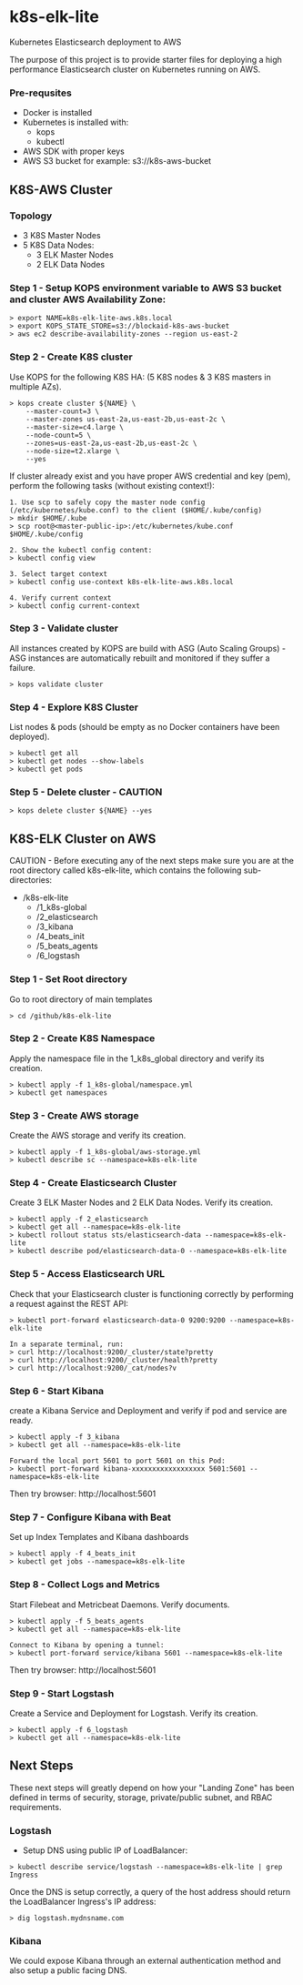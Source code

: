 # k8s-elk-lite
Kubernetes Elasticsearch deployment to AWS

The purpose of this project is to provide starter files for deploying a high performance Elasticsearch cluster on Kubernetes running on AWS.

### Pre-requsites
+ Docker is installed
+ Kubernetes is installed with:
  + kops
  + kubectl
+ AWS SDK with proper keys
+ AWS S3 bucket for example: s3://k8s-aws-bucket

## K8S-AWS Cluster
### Topology
  + 3 K8S Master Nodes
  + 5 K8S Data Nodes:
    + 3 ELK Master Nodes
    + 2 ELK Data Nodes

### Step 1 - Setup KOPS environment variable to AWS S3 bucket and cluster AWS Availability Zone:
```
> export NAME=k8s-elk-lite-aws.k8s.local
> export KOPS_STATE_STORE=s3://blockaid-k8s-aws-bucket
> aws ec2 describe-availability-zones --region us-east-2
```
### Step 2 - Create K8S cluster
Use KOPS for the following K8S HA: (5 K8S nodes & 3 K8S masters in multiple AZs).
```
> kops create cluster ${NAME} \
    --master-count=3 \
    --master-zones us-east-2a,us-east-2b,us-east-2c \
    --master-size=c4.large \
    --node-count=5 \
    --zones=us-east-2a,us-east-2b,us-east-2c \
    --node-size=t2.xlarge \
    --yes
```

If cluster already exist and you have proper AWS credential and key (pem), perform the following tasks (without existing context!):
```
1. Use scp to safely copy the master node config (/etc/kubernetes/kube.conf) to the client ($HOME/.kube/config)
> mkdir $HOME/.kube
> scp root@<master-public-ip>:/etc/kubernetes/kube.conf $HOME/.kube/config

2. Show the kubectl config content:
> kubectl config view

3. Select target context
> kubectl config use-context k8s-elk-lite-aws.k8s.local

4. Verify current context
> kubectl config current-context
```

### Step 3 - Validate cluster
All instances created by KOPS are build with ASG (Auto Scaling Groups) - ASG instances are automatically rebuilt and monitored if they suffer a failure.
```
> kops validate cluster
```
### Step 4 - Explore K8S Cluster
List nodes & pods (should be empty as no Docker containers have been deployed).
```
> kubectl get all
> kubectl get nodes --show-labels
> kubectl get pods
```
### Step 5 - Delete cluster - CAUTION
```
> kops delete cluster ${NAME} --yes
```

## K8S-ELK Cluster on AWS
CAUTION - Before executing any of the next steps make sure you are at the root directory called k8s-elk-lite, which contains the following sub-directories:
- /k8s-elk-lite
  - /1_k8s-global
  - /2_elasticsearch
  - /3_kibana
  - /4_beats_init
  - /5_beats_agents
  - /6_logstash

### Step 1 - Set Root directory
Go to root directory of main templates
```
> cd /github/k8s-elk-lite
```

### Step 2 - Create K8S Namespace
Apply the namespace file in the 1_k8s_global directory and verify its creation.
```
> kubectl apply -f 1_k8s-global/namespace.yml
> kubectl get namespaces
```

### Step 3 - Create AWS storage
Create the AWS storage and verify its creation.
```
> kubectl apply -f 1_k8s-global/aws-storage.yml
> kubectl describe sc --namespace=k8s-elk-lite
```

### Step 4 - Create Elasticsearch Cluster
Create 3 ELK Master Nodes and 2 ELK Data Nodes.  Verify its creation.
```
> kubectl apply -f 2_elasticsearch
> kubectl get all --namespace=k8s-elk-lite
> kubectl rollout status sts/elasticsearch-data --namespace=k8s-elk-lite
> kubectl describe pod/elasticsearch-data-0 --namespace=k8s-elk-lite
```

### Step 5 - Access Elasticsearch URL
Check that your Elasticsearch cluster is functioning correctly by performing a request against the REST API:
```
> kubectl port-forward elasticsearch-data-0 9200:9200 --namespace=k8s-elk-lite

In a separate terminal, run:
> curl http://localhost:9200/_cluster/state?pretty
> curl http://localhost:9200/_cluster/health?pretty
> curl http://localhost:9200/_cat/nodes?v
```

### Step 6 - Start Kibana
create a Kibana Service and Deployment and verify if pod and service are ready.
```
> kubectl apply -f 3_kibana
> kubectl get all --namespace=k8s-elk-lite

Forward the local port 5601 to port 5601 on this Pod:
> kubectl port-forward kibana-xxxxxxxxxxxxxxxxxx 5601:5601 --namespace=k8s-elk-lite
```
Then try browser: http://localhost:5601

### Step 7 - Configure Kibana with Beat
Set up Index Templates and Kibana dashboards
```
> kubectl apply -f 4_beats_init
> kubectl get jobs --namespace=k8s-elk-lite
```

### Step 8 - Collect Logs and Metrics
Start Filebeat and Metricbeat Daemons.  Verify documents.
```
> kubectl apply -f 5_beats_agents
> kubectl get all --namespace=k8s-elk-lite

Connect to Kibana by opening a tunnel:
> kubectl port-forward service/kibana 5601 --namespace=k8s-elk-lite
```
Then try browser: http://localhost:5601

### Step 9 - Start Logstash
Create a Service and Deployment for Logstash.  Verify its creation.
```
> kubectl apply -f 6_logstash
> kubectl get all --namespace=k8s-elk-lite
```

## Next Steps
These next steps will greatly depend on how your "Landing Zone" has been defined in terms of security, storage, private/public subnet, and RBAC requirements.

### Logstash
- Setup DNS using public IP of LoadBalancer:
```
> kubectl describe service/logstash --namespace=k8s-elk-lite | grep Ingress
```
Once the DNS is setup correctly, a query of the host address should return the LoadBalancer Ingress's IP address:
```
> dig logstash.mydnsname.com
```
### Kibana
We could expose Kibana through an external authentication method and also setup a public facing DNS.
